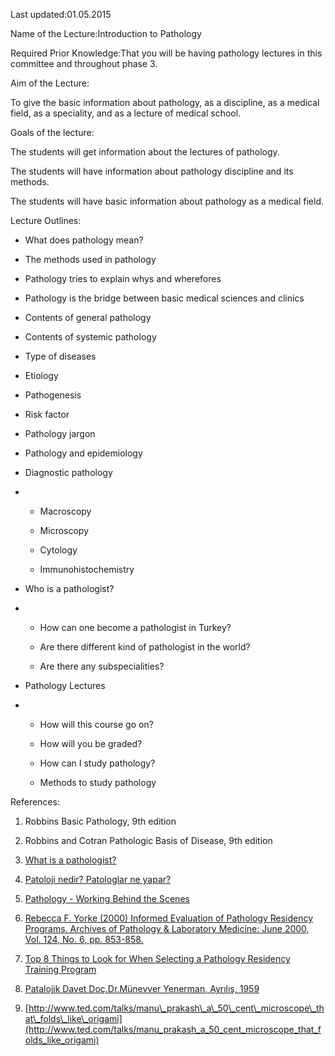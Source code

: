 Last updated:01.05.2015

  


Name of the Lecture:Introduction to Pathology

  


Required Prior Knowledge:That you will be having pathology lectures in this committee and throughout phase 3.

  


Aim of the Lecture:

To give the basic information about pathology, as a discipline, as a medical field, as a speciality, and as a lecture of medical school.

  


Goals of the lecture:

The students will get information about the lectures of pathology.

The students will have information about pathology discipline and its methods.

The students will have basic information about pathology as a medical field.

  


  


Lecture Outlines:

  


* What does pathology mean?

* The methods used in pathology

* Pathology tries to explain whys and wherefores

* Pathology is the bridge between basic medical sciences and clinics

* Contents of general pathology

* Contents of systemic pathology

* Type of diseases

* Etiology

* Pathogenesis

* Risk factor

* Pathology jargon

* Pathology and epidemiology

* Diagnostic pathology

* * Macroscopy

  * Microscopy

  * Cytology

  * Immunohistochemistry
* Who is a pathologist?

* * How can one become a pathologist in Turkey?

  * Are there different kind of pathologist in the world?

  * Are there any subspecialities?
* Pathology Lectures

* * How will this course go on?

  * How will you be graded?

  * How can I study pathology?

  * Methods to study pathology

  


  


  


References:

1. Robbins Basic Pathology, 9th edition

2. Robbins and Cotran Pathologic Basis of Disease, 9th edition

3. [What is a pathologist?](http://www.pathreport.org/#!What-is-a-pathologist/cnza/128F7E6E-A908-41F6-B56E-5161D7D5A721)

4. [Patoloji nedir? Patologlar ne yapar?](https://www.youtube.com/watch?v=YXoRXXmH-pU)

5. [Pathology - Working Behind the Scenes](https://www.youtube.com/watch?v=Sx_eL3AemAI)

6. [Rebecca F. Yorke \(2000\) Informed Evaluation of Pathology Residency Programs. Archives of Pathology & Laboratory Medicine: June 2000, Vol. 124, No. 6, pp. 853-858.](http://www.archivesofpathology.org/doi/abs/10.1043/0003-9985%282000%29124%3C0853%3AIEOPRP%3E2.0.CO%3B2)

7. [Top 8 Things to Look for When Selecting a Pathology Residency Training Program](http://www.cap.org/apps/docs/pathology_residents/top_8_things.pdf)

8. [Patalojik Davet Doç.Dr.Münevver Yenerman, Ayrılış, 1959](http://www.turkpath.org.tr/files/Munevver_Yenerman.pdf)

9. [http://www.ted.com/talks/manu\_prakash\_a\_50\_cent\_microscope\_that\_folds\_like\_origami](http://www.ted.com/talks/manu_prakash_a_50_cent_microscope_that_folds_like_origami)

  


  


